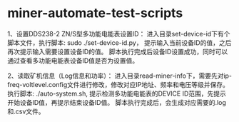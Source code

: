 # miner-automate-test-scripts

1、设置DDS238-2 ZN/S型多功能电能表设置ID：
进入目录set-device-id下有个脚本文件，执行脚本: sudo ./set-device-id.py，
提示输入当前设备ID的值，之后再次提示输入需要设置设备ID的值。
脚本执行完成后设备ID设置成功，同时可以通过查看多功能电能表设备ID值是否为设置值。

2、读取矿机信息（Log信息和功率）：
进入目录read-miner-info下，需要先对ip-freq-voltlevel.config文件进行修改，修改对应IP地址、频率和电压等级并保存。
执行脚本: ./auto-system.sh, 提示检测多功能电能表的DEVICE ID范围，先提示开始设备ID值，再提示结束设备ID值。
脚本执行完成后，会生成对应需要的.log和.csv文件。
